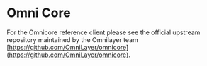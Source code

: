 Omni Core 
=========================================

For the Omnicore reference client please see the official upstream repository maintained by the Omnilayer team [https://github.com/OmniLayer/omnicore] (https://github.com/OmniLayer/omnicore).
